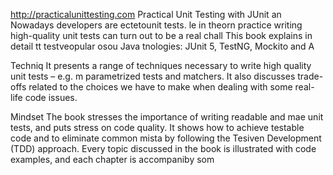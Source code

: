 
http://practicalunittesting.com
Practical Unit Testing with JUnit an
Nowadays developers are ectetounit tests. le in theorn practice writing high-quality unit tests can turn out to be a real chall
This book explains in detail  tt testveopular osou Java tnologies: JUnit 5, TestNG, Mockito and A




Techniq
It presents a range of techniques necessary to write high quality unit tests – e.g. m parametrized tests and matchers. It also discusses trade-offs related to the choices we have to make when dealing with some real-life code issues.

Mindset
The book stresses the importance of writing readable and mae unit tests, and puts  stress on code quality. It shows how to achieve testable code and to eliminate common mista by following the Tesiven Development (TDD) approach. Every topic discussed in the book is illustrated with code examples, and each chapter is accompaniby som














